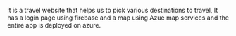 it is a travel website that helps us to pick various destinations to travel, It has a login page using firebase and a map using Azue map services and the entire app is deployed on azure.
